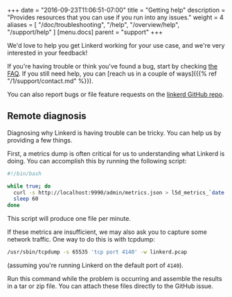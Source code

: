 +++
date = "2016-09-23T11:06:51-07:00"
title = "Getting help"
description = "Provides resources that you can use if you run into any issues."
weight = 4
aliases = [
  "/doc/troubleshooting",
  "/help",
  "/overview/help",
  "/support/help"
]
[menu.docs]
  parent = "support"
+++

We'd love to help you get Linkerd working for your use case, and we're very
interested in your feedback!

If you're having trouble or think you've found a bug, start by checking
[the FAQ](/1/support/). If you still need help, you can [reach us in
a couple of ways]({{% ref "/1/support/contact.md" %}}).

You can also report bugs or file feature requests on the [linkerd
GitHub repo](https://github.com/linkerd/linkerd).

## Remote diagnosis

Diagnosing why Linkerd is having trouble can be tricky. You can help us by
providing a few things.

First, a metrics dump is often critical for us to understanding what Linkerd is
doing. You can accomplish this by running the following script:

```bash
#!/bin/bash

while true; do
  curl -s http://localhost:9990/admin/metrics.json > l5d_metrics_`date -u +'%s'`.json
  sleep 60
done
```

This script will produce one file per minute.

If these metrics are insufficient, we may also ask you to capture some network
traffic. One way to do this is with tcpdump:

```bash
/usr/sbin/tcpdump -s 65535 'tcp port 4140' -w linkerd.pcap
```

(assuming you're running Linkerd on the default port of `4140`).

Run this command while the problem is occurring and assemble the results in a
tar or zip file. You can attach these files directly to the GitHub issue.
